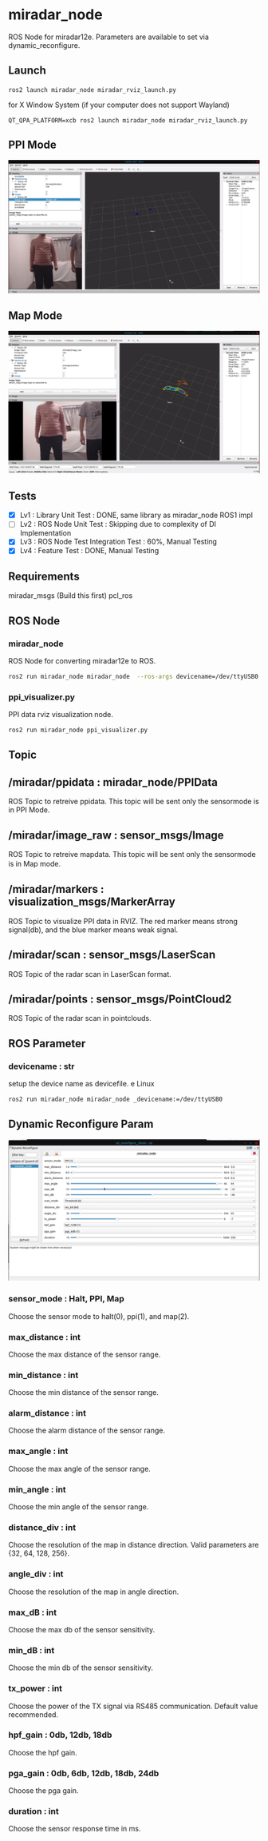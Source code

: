 # miradar_node

ROS Node for miradar12e.
Parameters are available to set via dynamic_reconfigure.


## Launch
```
ros2 launch miradar_node miradar_rviz_launch.py
```

for X Window System (if your computer does not support Wayland)
```
QT_QPA_PLATFORM=xcb ros2 launch miradar_node miradar_rviz_launch.py
```

## PPI Mode
![PPI Mode](img/ppi.png)

## Map Mode
![Map Mode](img/map.png)

## Tests
- [x] Lv1 : Library Unit Test : DONE, same library as miradar_node ROS1 impl
- [ ] Lv2 : ROS Node Unit Test : Skipping due to complexity of DI Implementation
- [x] Lv3 : ROS Node Test Integration Test : 60%, Manual Testing
- [x] Lv4 : Feature Test : DONE, Manual Testing

## Requirements
miradar_msgs (Build this first)
pcl_ros

## ROS Node
### miradar_node
ROS Node for converting miradar12e to ROS.

```bash
ros2 run miradar_node miradar_node  --ros-args devicename=/dev/ttyUSB0
```

### ppi_visualizer.py
PPI data rviz visualization node.
```bash
ros2 run miradar_node ppi_visualizer.py
```

## Topic
## /miradar/ppidata : miradar_node/PPIData
ROS Topic to retreive ppidata.
This topic will be sent only the sensormode is in PPI Mode.

## /miradar/image_raw : sensor_msgs/Image
ROS Topic to retreive mapdata.
This topic will be sent only the sensormode is in Map mode.  　　

## /miradar/markers : visualization_msgs/MarkerArray
ROS Topic to visualize PPI data in RVIZ.
The red marker means strong signal(db), and the blue marker means weak signal.

## /miradar/scan : sensor_msgs/LaserScan
ROS Topic of the radar scan in LaserScan format.

## /miradar/points : sensor_msgs/PointCloud2
ROS Topic of the radar scan in pointclouds.



## ROS Parameter
### devicename : str
setup the device name as devicefile.
e
Linux
```bash
ros2 run miradar_node miradar_node _devicename:=/dev/ttyUSB0
```

## Dynamic Reconfigure Param
![Dyn conf](img/rqt-radar.png)

### sensor_mode : Halt, PPI, Map
Choose the sensor mode to halt(0), ppi(1), and map(2).

### max_distance : int
Choose the max distance of the sensor range.

### min_distance : int
Choose the min distance of the sensor range.

### alarm_distance : int
Choose the alarm distance of the sensor range.

### max_angle : int
Choose the max angle of the sensor range.

### min_angle : int
Choose the min angle of the sensor range.

### distance_div : int
Choose the resolution of the map in distance direction.  Valid parameters are {32, 64, 128, 256}.

### angle_div : int
Choose the resolution of the map in angle direction.


### max_dB : int
Choose the max db of the sensor sensitivity.

### min_dB : int
Choose the min db of the sensor sensitivity.

### tx_power : int
Choose the power of the TX signal via RS485 communication. Default value recommended.

### hpf_gain : 0db, 12db, 18db
Choose the hpf gain.

### pga_gain : 0db, 6db, 12db, 18db, 24db
Choose the pga gain.

### duration : int
Choose the sensor response time in ms.
